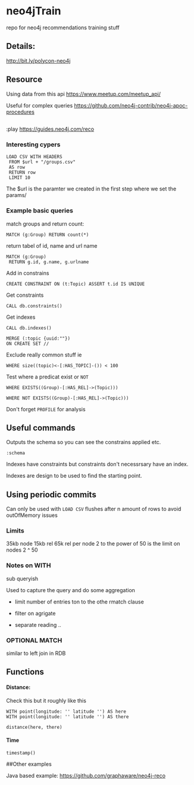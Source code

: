 # neo4jTrain
repo for neo4j recommendations training stuff

## Details:
http://bit.ly/polycon-neo4j

## Resource
Using data from this api
https://www.meetup.com/meetup_api/

Useful for complex queries
https://github.com/neo4j-contrib/neo4j-apoc-procedures

##
:play https://guides.neo4j.com/reco

### Interesting cypers

```
LOAD CSV WITH HEADERS
 FROM $url + "/groups.csv"
 AS row
 RETURN row
 LIMIT 10
 ```

The $url is the paramter we created in the first step where we set the params/

### Example basic queries

match groups and return count:
```
MATCH (g:Group) RETURN count(*)
```

return tabel of id, name and url name
```
MATCH (g:Group)
 RETURN g.id, g.name, g.urlname
 ```

 Add in constrains

 ```
 CREATE CONSTRAINT ON (t:Topic) ASSERT t.id IS UNIQUE
 ```

 Get constraints
 ```
 CALL db.constraints()
 ```
 Get indexes

 ```
 CALL db.indexes()
 ```

 ```
MERGE (:topic {uuid:""})
ON CREATE SET //

```
Exclude really common stuff
ie
```
WHERE size((topic)<-[:HAS_TOPIC]-()) < 100
```
Test where a predicat exist or `NOT`
```
WHERE EXISTS((Group)-[:HAS_REL]->(Topic)))

WHERE NOT EXISTS((Group)-[:HAS_REL]->(Topic)))
```

Don't forget `PROFILE` for analysis

 ## Useful commands

Outputs the schema so you can see the constrains applied etc.
 ```
 :schema
```


Indexes have constraints but constraints don't necessrsary have an index.

Indexes are design to be used to find the starting point.

## Using periodic commits
Can only be used with `LOAD CSV`
flushes after n amount of rows to avoid outOfMemory issues

### Limits
35kb node
15kb rel
65k rel per node
2 to the power of 50 is the limit on nodes
2 ^ 50

### Notes on WITH
sub queryish

Used to capture the query and do some aggregation

- limit number of entries ton to the othe rmatch clause

- filter on agrigate
- separate reading ..


### OPTIONAL MATCH
similar to left join in RDB

## Functions

#### Distance:
Check this but it roughly like this

```
WITH point(longitude: '' latitude '') AS here
WITH point(longitude: '' latitude '') AS there

distance(here, there)
```

#### Time
```
timestamp()
```

##Other examples

Java based example:
https://github.com/graphaware/neo4j-reco

